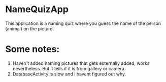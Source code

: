 # NameQuizApp
This application is a naming quiz where you guess the name of the person (animal) on the picture.

# Some notes:
1. Haven't added naming pictures that gets externally added, works nevertheless. But it tells if it is from gallery or camera.
2. DatabaseActivity is slow and i havent figured out why.
